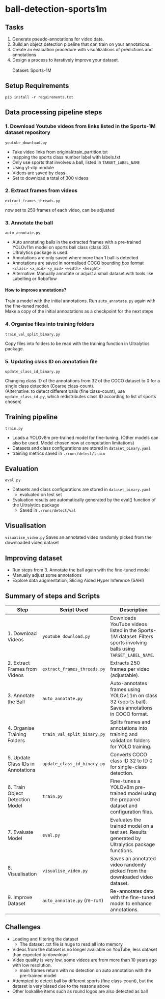 # ball-detection-sports1m
## Tasks
1.  Generate pseudo-annotations for video data.
2. Build an object detection pipeline that can train on your annotations.
3. Create an evaluation procedure with visualizations of predictions and annotations
4. Design a process to iteratively improve your dataset. 
<br><br>
Dataset: Sports-1M

## Setup Requirements
```pip install -r requirements.txt```

## Data processing pipeline steps
### 1. Download Youtube videos from links listed in the Sports-1M dataset repository

```youtube_download.py```
- Take video links from original/train_partition.txt
- mapping the sports class number label with labels.txt
- Only use sports that involves a ball, listed in ```TARGET_LABEL_NAME```
- Using yt-dlp module
- Videos are saved by class
- Set to download a total of 300 videos

### 2. Extract frames from videos

```extract_frames_threads.py```

now set to 250 frames of each video, can be adjusted

### 3. Annotate the ball
```auto_annotate.py```
- Auto annotating balls in the extracted frames with a pre-trained YOLOv11m model on sports ball class (class 32).
- Ultralytics package is used.
- Annotations are only saved where more than 1 ball is detected
- Annotations are saved in normalised COCO bounding box format ```<class> <x_mid> <y_mid> <width> <height>```
- Alternative: Manually annotate or adjust a small dataset with tools like LabelImg or Roboflow
#### How to improve annotations?
Train a model with the initial annotations. Run ```auto_annotate.py``` again with the fine-tuned model. <br>
Make a copy of the initial annoatations as a checkpoint for the next steps


### 4. Organise files into training folders
```train_val_split_binary.py```

Copy files into folders to be read with the training function in Ultralytics package.

### 5. Updating class ID on annotation file
```update_class_id_binary.py``` 

Changing class ID of the annotations from 32 of the COCO dataset to 0 for a single class detection (Coarse class-count). <br>
(Alternative: to detect different balls (fine class-count), use ```update_class_id.py```, which redistributes class ID according to list of sports chosen)



## Training pipeline
```train.py```
- Loads a YOLOv8m pre-trained model for fine-tuning. (Other models can also be used. Model chosen now at computation limitations)
- Datasets and class configurations are stored in ```dataset_binary.yaml```
- training metrics saved in ```./runs/detect/train```


## Evaluation
```eval.py```
- Datasets and class configurations are stored in ```dataset_binary.yaml```
  - evaluated on test set
- Evaluation results are automatically generated by the eval() function of the Ultralytics package
  - Saved in ```./runs/detect/val```

## Visualisation
```visualise_video.py```
Saves an annotated video randomly picked from the downloaded video dataset


## Improving dataset
- Run steps from 3. Annotate the ball again with the fine-tuned model
- Manually adjust some annotations
- Explore data augmentation, Slicing Aided Hyper Inference (SAHI)

## Summary of steps and Scripts
| **Step**                                      | **Script Used**               | **Description**                                                                                          |
|-----------------------------------------------|--------------------------------|----------------------------------------------------------------------------------------------------------|
| 1. Download Videos                            | `youtube_download.py`         | Downloads YouTube videos listed in the Sports-1M dataset. Filters sports involving balls using `TARGET_LABEL_NAME`. |
| 2. Extract Frames from Videos                 | `extract_frames_threads.py`   | Extracts 250 frames per video (adjustable).                                                              |
| 3. Annotate the Ball                          | `auto_annotate.py`            | Auto-annotates frames using YOLOv11m on class 32 (sports ball). Saves annotations in COCO format.        |
| 4. Organise Training Folders                  | `train_val_split_binary.py`   | Splits frames and annotations into training and validation folders for YOLO training.                   |
| 5. Update Class IDs in Annotations            | `update_class_id_binary.py`   | Converts COCO class ID 32 to ID 0 for single-class detection.                                            |
| 6. Train Object Detection Model               | `train.py`                    | Fine-tunes a YOLOv8m pre-trained model using the prepared dataset and configuration files.               |
| 7. Evaluate Model                             | `eval.py`                     | Evaluates the trained model on a test set. Results generated by Ultralytics package functions.           |
| 8. Visualisation                              | `visualise_video.py`          | Saves an annotated video randomly picked from the downloaded video dataset.                              |
| 9. Improve Dataset                            | `auto_annotate.py` (re-run)   | Re-annotates data with the fine-tuned model to enhance annotations.                                      |



## Challenges
- Loading and filtering the dataset
  - The dataset .txt file is huge to read all into memory
- Videos from the dataset is no longer available on YouTube, less dataset than expected to download
- Video quality is very low, some videos are from more than 10 years ago with low resolution.
  - main frames return with no detection on auto annotation with the pre-trained model
- Attempted to detect ball by different sports (fine class-count), but the dataset is very biased due to the reasons above
- Other lookalike items such as round logos are also detected as ball